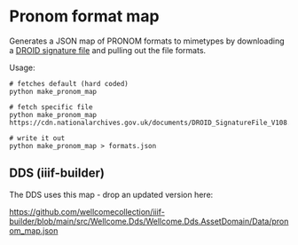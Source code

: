 # Pronom format map

Generates a JSON map of PRONOM formats to mimetypes by downloading a [DROID signature file](https://www.nationalarchives.gov.uk/aboutapps/pronom/droid-signature-files.htm) and pulling out the file formats.

Usage:

```
# fetches default (hard coded)
python make_pronom_map
```

```
# fetch specific file
python make_pronom_map https://cdn.nationalarchives.gov.uk/documents/DROID_SignatureFile_V108.xml
```

```
# write it out
python make_pronom_map > formats.json
```

## DDS (iiif-builder)

The DDS uses this map - drop an updated version here:

https://github.com/wellcomecollection/iiif-builder/blob/main/src/Wellcome.Dds/Wellcome.Dds.AssetDomain/Data/pronom_map.json
